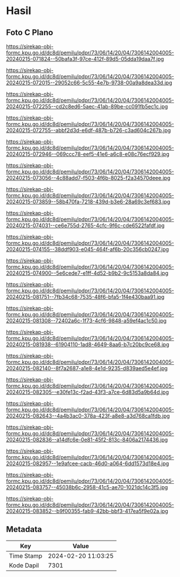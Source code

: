 # Hasil

## Foto C Plano

https://sirekap-obj-formc.kpu.go.id/dc8d/pemilu/pdpr/73/06/14/20/04/7306142004005-20240215-071824--50bafa3f-97ce-412f-89d5-05dda19daa7f.jpg

https://sirekap-obj-formc.kpu.go.id/dc8d/pemilu/pdpr/73/06/14/20/04/7306142004005-20240215-072015--29052c66-5c55-4e7b-9738-00a9a8dea33d.jpg

https://sirekap-obj-formc.kpu.go.id/dc8d/pemilu/pdpr/73/06/14/20/04/7306142004005-20240215-072255--cd2c8ed6-5aec-41ab-89be-cc091fb5ec1c.jpg

https://sirekap-obj-formc.kpu.go.id/dc8d/pemilu/pdpr/73/06/14/20/04/7306142004005-20240215-072755--abbf2d3d-e6df-487b-b726-c3ad604c267b.jpg

https://sirekap-obj-formc.kpu.go.id/dc8d/pemilu/pdpr/73/06/14/20/04/7306142004005-20240215-072946--069ccc78-eef5-41e6-a6c8-e08c76ecf929.jpg

https://sirekap-obj-formc.kpu.go.id/dc8d/pemilu/pdpr/73/06/14/20/04/7306142004005-20240215-073056--4c88add7-f503-4f6b-8025-f2a34570deee.jpg

https://sirekap-obj-formc.kpu.go.id/dc8d/pemilu/pdpr/73/06/14/20/04/7306142004005-20240215-073859--58b470fa-7218-439d-b3e6-28a69c3ef683.jpg

https://sirekap-obj-formc.kpu.go.id/dc8d/pemilu/pdpr/73/06/14/20/04/7306142004005-20240215-074031--ce6e755d-2765-4cfc-9f6c-cde6522fafdf.jpg

https://sirekap-obj-formc.kpu.go.id/dc8d/pemilu/pdpr/73/06/14/20/04/7306142004005-20240215-074155--38ddf903-e045-464f-af6b-20c356cb0247.jpg

https://sirekap-obj-formc.kpu.go.id/dc8d/pemilu/pdpr/73/06/14/20/04/7306142004005-20240215-074900--5e6cede7-e1ff-4d52-b9b2-9c5153a8da84.jpg

https://sirekap-obj-formc.kpu.go.id/dc8d/pemilu/pdpr/73/06/14/20/04/7306142004005-20240215-081751--7fb34c68-7535-48f6-bfa5-1f4e430baa91.jpg

https://sirekap-obj-formc.kpu.go.id/dc8d/pemilu/pdpr/73/06/14/20/04/7306142004005-20240215-081308--72402a6c-1f73-4cf6-9848-a59ef4ac1c50.jpg

https://sirekap-obj-formc.kpu.go.id/dc8d/pemilu/pdpr/73/06/14/20/04/7306142004005-20240215-081938--61904110-1ad8-4649-8aa6-b7c20bc9ce68.jpg

https://sirekap-obj-formc.kpu.go.id/dc8d/pemilu/pdpr/73/06/14/20/04/7306142004005-20240215-082140--8f7a2687-a1e8-4e1d-9235-d839aed5e4ef.jpg

https://sirekap-obj-formc.kpu.go.id/dc8d/pemilu/pdpr/73/06/14/20/04/7306142004005-20240215-082305--e30fe13c-f2ad-43f3-a7ce-6d83d5a9b64d.jpg

https://sirekap-obj-formc.kpu.go.id/dc8d/pemilu/pdpr/73/06/14/20/04/7306142004005-20240215-082643--4a4b3ac0-378a-423f-a8e8-a3d768ca1fdb.jpg

https://sirekap-obj-formc.kpu.go.id/dc8d/pemilu/pdpr/73/06/14/20/04/7306142004005-20240215-082836--a14dfc6e-0e81-45f2-813c-8406a2174436.jpg

https://sirekap-obj-formc.kpu.go.id/dc8d/pemilu/pdpr/73/06/14/20/04/7306142004005-20240215-082957--1e9afcee-cacb-46d0-a064-6dd1573d18e4.jpg

https://sirekap-obj-formc.kpu.go.id/dc8d/pemilu/pdpr/73/06/14/20/04/7306142004005-20240215-083757--45038b6c-2958-41c5-ae70-1021dc14c3f5.jpg

https://sirekap-obj-formc.kpu.go.id/dc8d/pemilu/pdpr/73/06/14/20/04/7306142004005-20240215-083852--b9f00355-fab9-42bb-bbf3-417ea5f9e02a.jpg


## Metadata

| Key        | Value               |
| ---------- | ------------------- |
| Time Stamp | 2024-02-20 11:03:25 |
| Kode Dapil | 7301                |



